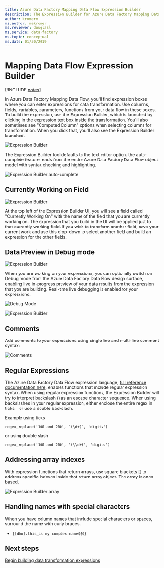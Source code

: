 ```yaml
---
title: Azure Data Factory Mapping Data Flow Expression Builder
description: The Expression Builder for Azure Data Factory Mapping Data Flows
author: kromerm
ms.author: makromer
ms.reviewer: douglasl
ms.service: data-factory
ms.topic: conceptual
ms.date: 01/30/2019
---
```


# Mapping Data Flow Expression Builder

[!INCLUDE [notes](../../includes/data-factory-data-flow-preview.md)]

In Azure Data Factory Mapping Data Flow, you'll find expression boxes where you can enter expressions for data transformation. Use columns, fields, variables, parameters, functions from your data flow in these boxes. To build the expression, use the Expression Builder, which is launched by clicking in the expression text box inside the transformation. You'll also sometimes see "Computed Column" options when selecting columns for transformation. When you click that, you'll also see the Expression Builder launched.

![Expression Builder](media/data-flow/expression.png "Expression Builder")

The Expression Builder tool defaults to the text editor option. the auto-complete feature reads from the entire Azure Data Factory Data Flow object model with syntax checking and highlighting.

![Expression Builder auto-complete](media/data-flow/expb1.png "Expression Builder auto-complete")

## Currently Working on Field

![Expression Builder](media/data-flow/exp3.png "Currently Working On")

At the top left of the Expression Builder UI, you will see a field called "Currently Working On" with the name of the field that you are currently working on. The expression that you build in the UI will be applied just to that currently working field. If you wish to transform another field, save your current work and use this drop-down to select another field and build an expression for the other fields.

## Data Preview in Debug mode

![Expression Builder](media/data-flow/exp4b.png "Expression Data Preview")

When you are working on your expressions, you can optionally switch on Debug mode from the Azure Data Factory Data Flow design surface, enabling live in-progress preview of your data results from the expression that you are building. Real-time live debugging is enabled for your expressions.

![Debug Mode](media/data-flow/debugbutton.png "Debug Button")


![Expression Builder](media/data-flow/exp5.png "Expression Data Preview")

## Comments

Add comments to your expressions using single line and multi-line comment syntax:

![Comments](media/data-flow/comments.png "Comments")

## Regular Expressions

The Azure Data Factory Data Flow expression language, [full reference documentation here](http://aka.ms/dataflowexpressions), enables functions that include regular expression syntax. When using regular expression functions, the Expression Builder will try to interpret backslash (\) as an escape character sequence. When using backslashes in your regular expression, either enclose the entire regex in ticks ` ` or use a double backslash.

Example using ticks

```
regex_replace('100 and 200', `(\d+)`, 'digits')
```

or using double slash

```
regex_replace('100 and 200', '(\\d+)', 'digits')
```

## Addressing array indexes

With expression functions that return arrays, use square brackets [] to address specific indexes inside that return array object. The array is ones-based.

![Expression Builder array](media/data-flow/expb2.png "Expression Data Preview")

## Handling names with special characters

When you have column names that include special characters or spaces, surround the name with curly braces.
* ```{[dbo].this_is my complex name$$$}```

## Next steps

[Begin building data transformation expressions](data-flow-expression-functions.md)
